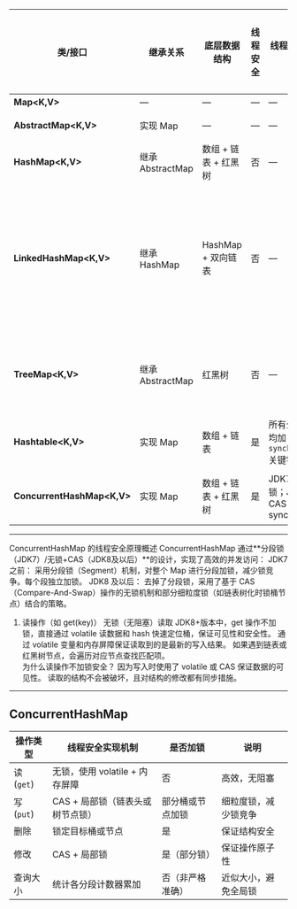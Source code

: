 | 类/接口                        | 继承关系           | 底层数据结构         | 线程安全 | 线程安全实现方式                         | 是否保证顺序      | 备注                              |
| --------------------------- | -------------- | -------------- | ---- | -------------------------------- | ----------- | ------------------------------- |
| **Map\<K,V>**               | —              | —              | —    | —                                | —           | 顶层接口                            |
| **AbstractMap\<K,V>**       | 实现 Map         | —              | —    | —                                | —           | 部分默认实现                          |
| **HashMap\<K,V>**           | 继承 AbstractMap | 数组 + 链表 + 红黑树  | 否    | —                                | 否           | 允许 `null` 键和值                   |
| **LinkedHashMap\<K,V>**     | 继承 HashMap     | HashMap + 双向链表 | 否    | —                                | 保证插入顺序或访问顺序 | 维护插入顺序或访问顺序                     |
| **TreeMap\<K,V>**           | 继承 AbstractMap | 红黑树            | 否    | —                                | 键的排序顺序      | 键必须实现 Comparable 或传入 Comparator |
| **Hashtable\<K,V>**         | 实现 Map         | 数组 + 链表        | 是    | 所有公共方法均加 `synchronized` 关键字      | 否           | 不允许 `null` 键和值                  |
| **ConcurrentHashMap\<K,V>** | 实现 Map         | 数组 + 链表 + 红黑树  | 是    | JDK7 分段锁；JDK8 CAS + synchronized | 否           | 高效线程安全实现，不允许 `null` 键和值         |
---  
ConcurrentHashMap 的线程安全原理概述
ConcurrentHashMap 通过**分段锁（JDK7）/无锁+CAS（JDK8及以后）**的设计，实现了高效的并发访问：
JDK7 之前： 采用分段锁（Segment）机制，对整个 Map 进行分段加锁，减少锁竞争。每个段独立加锁。
JDK8 及以后： 去掉了分段锁，采用了基于 CAS（Compare-And-Swap）操作的无锁机制和部分细粒度锁（如链表树化时锁桶节点）结合的策略。  
1. 读操作（如 get(key)）
   无锁（无阻塞）读取
JDK8+版本中，get 操作不加锁，直接通过 volatile 读数据和 hash 快速定位桶，保证可见性和安全性。
通过 volatile 变量和内存屏障保证读取到的是最新的写入结果。
如果遇到链表或红黑树节点，会遍历对应节点查找匹配项。  
为什么读操作不加锁安全？
因为写入时使用了 volatile 或 CAS 保证数据的可见性。
读取的结构不会被破坏，且对结构的修改都有同步措施。  
---  
## ConcurrentHashMap
| 操作类型      | 线程安全实现机制              | 是否加锁     | 说明         |
| --------- | --------------------- | -------- | ---------- |
| 读 (`get`) | 无锁，使用 volatile + 内存屏障 | 否        | 高效，无阻塞     |
| 写 (`put`) | CAS + 局部锁（链表头或树节点锁）   | 部分桶或节点加锁 | 细粒度锁，减少锁竞争 |
| 删除        | 锁定目标桶或节点              | 是        | 保证结构安全     |
| 修改        | CAS + 局部锁             | 是（部分锁）   | 保证操作原子性    |
| 查询大小      | 统计各分段计数器累加            | 否（非严格准确） | 近似大小，避免全局锁 |
